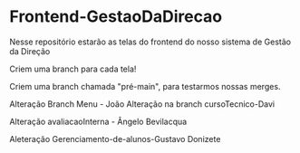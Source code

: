 # Frontend-GestaoDaDirecao
Nesse repositório estarão as telas do frontend do nosso sistema de Gestão da Direção

Criem uma branch para cada tela!

Criem uma branch chamada "pré-main", para testarmos nossas merges.

Alteração Branch Menu - João
Alteração na branch cursoTecnico-Davi

Alteração avaliacaoInterna - Ângelo Bevilacqua

Aleteração Gerenciamento-de-alunos-Gustavo Donizete

